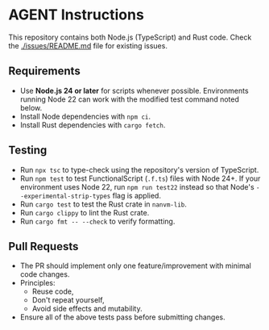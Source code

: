 # AGENT Instructions

This repository contains both Node.js (TypeScript) and Rust code. Check the [./issues/README.md](./issues/README.md) file for existing issues.

## Requirements

- Use **Node.js 24 or later** for scripts whenever possible. Environments running Node 22 can work with the modified test command noted below.
- Install Node dependencies with `npm ci`.
- Install Rust dependencies with `cargo fetch`.

## Testing

- Run `npx tsc` to type-check using the repository's version of TypeScript.
- Run `npm test` to test FunctionalScript (`.f.ts`) files with Node 24+.
  If your environment uses Node 22, run `npm run test22` instead so that Node's `--experimental-strip-types` flag is applied.
- Run `cargo test` to test the Rust crate in `nanvm-lib`.
- Run `cargo clippy` to lint the Rust crate.
- Run `cargo fmt -- --check` to verify formatting.

## Pull Requests

- The PR should implement only one feature/improvement with minimal code changes.
- Principles:
  - Reuse code,
  - Don't repeat yourself,
  - Avoid side effects and mutability.
- Ensure all of the above tests pass before submitting changes.
